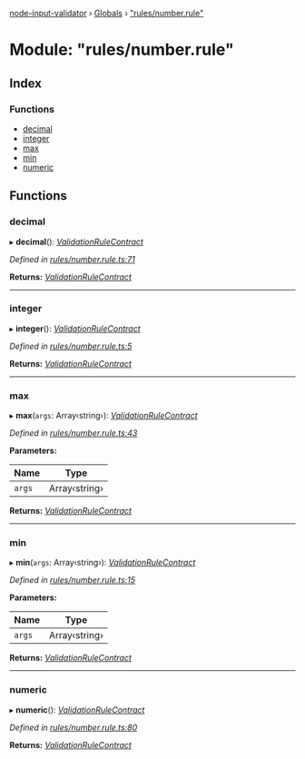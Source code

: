 [node-input-validator](../README.md) › [Globals](../globals.md) › ["rules/number.rule"](_rules_number_rule_.md)

# Module: "rules/number.rule"

## Index

### Functions

* [decimal](_rules_number_rule_.md#decimal)
* [integer](_rules_number_rule_.md#integer)
* [max](_rules_number_rule_.md#max)
* [min](_rules_number_rule_.md#min)
* [numeric](_rules_number_rule_.md#numeric)

## Functions

###  decimal

▸ **decimal**(): *[ValidationRuleContract](../interfaces/_contracts_.validationrulecontract.md)*

*Defined in [rules/number.rule.ts:71](https://github.com/bitnbytesio/node-input-validator/blob/952f4ba/src/rules/number.rule.ts#L71)*

**Returns:** *[ValidationRuleContract](../interfaces/_contracts_.validationrulecontract.md)*

___

###  integer

▸ **integer**(): *[ValidationRuleContract](../interfaces/_contracts_.validationrulecontract.md)*

*Defined in [rules/number.rule.ts:5](https://github.com/bitnbytesio/node-input-validator/blob/952f4ba/src/rules/number.rule.ts#L5)*

**Returns:** *[ValidationRuleContract](../interfaces/_contracts_.validationrulecontract.md)*

___

###  max

▸ **max**(`args`: Array‹string›): *[ValidationRuleContract](../interfaces/_contracts_.validationrulecontract.md)*

*Defined in [rules/number.rule.ts:43](https://github.com/bitnbytesio/node-input-validator/blob/952f4ba/src/rules/number.rule.ts#L43)*

**Parameters:**

Name | Type |
------ | ------ |
`args` | Array‹string› |

**Returns:** *[ValidationRuleContract](../interfaces/_contracts_.validationrulecontract.md)*

___

###  min

▸ **min**(`args`: Array‹string›): *[ValidationRuleContract](../interfaces/_contracts_.validationrulecontract.md)*

*Defined in [rules/number.rule.ts:15](https://github.com/bitnbytesio/node-input-validator/blob/952f4ba/src/rules/number.rule.ts#L15)*

**Parameters:**

Name | Type |
------ | ------ |
`args` | Array‹string› |

**Returns:** *[ValidationRuleContract](../interfaces/_contracts_.validationrulecontract.md)*

___

###  numeric

▸ **numeric**(): *[ValidationRuleContract](../interfaces/_contracts_.validationrulecontract.md)*

*Defined in [rules/number.rule.ts:80](https://github.com/bitnbytesio/node-input-validator/blob/952f4ba/src/rules/number.rule.ts#L80)*

**Returns:** *[ValidationRuleContract](../interfaces/_contracts_.validationrulecontract.md)*
